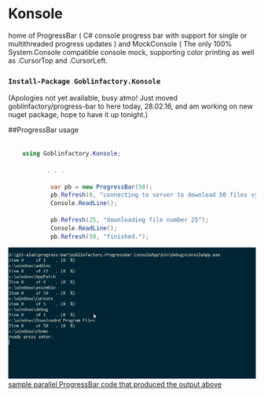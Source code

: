 # Konsole
home of ProgressBar ( C# console progress bar with support for single or multithreaded progress updates ) and MockConsole ( The only 100% System.Console compatible console mock, supporting color printing as well as .CursorTop and .CursorLeft.

### `Install-Package Goblinfactory.Konsole` 

(Apologies not yet available, busy atmo! Just moved goblinfactory/progress-bar to here today, 28.02.16, and am working on new nuget package, hope to have it up tonight.)

##ProgressBar usage
```csharp

    using Goblinfactory.Konsole;

           . . .

            var pb = new ProgressBar(50);
            pb.Refresh(0, "connecting to server to download 50 files sychronously.");
            Console.ReadLine();

            pb.Refresh(25, "downloading file number 25");
            Console.ReadLine();
            pb.Refresh(50, "finished.");
```

![sample output](progressbar.gif)
[sample parallel ProgressBar code that produced the output above](readme-sample-parallel.md)
